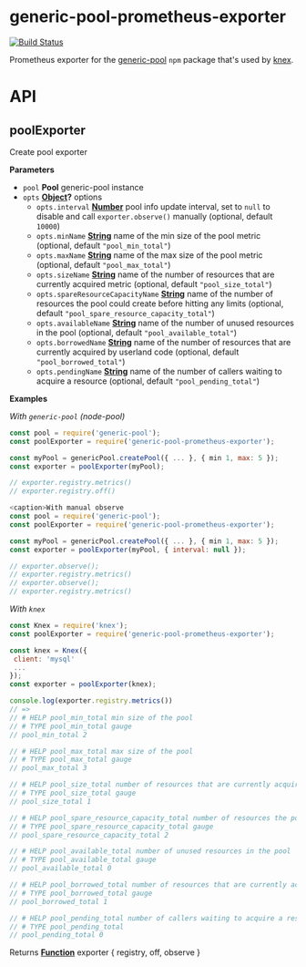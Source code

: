 # generic-pool-prometheus-exporter

[![Build Status](https://travis-ci.org/hekike/generic-pool-prometheus-exporter.svg?branch=master)](https://travis-ci.org/hekike/generic-pool-prometheus-exporter)

Prometheus exporter for the [generic-pool](https://github.com/coopernurse/node-pool)
`npm` package that's used by [knex](https://www.npmjs.com/package/knex).

# API

## poolExporter

Create pool exporter

**Parameters**

-   `pool` **Pool**  generic-pool instance
-   `opts` **[Object](https://developer.mozilla.org/docs/Web/JavaScript/Reference/Global_Objects/Object)?** options
    -   `opts.interval` **[Number](https://developer.mozilla.org/docs/Web/JavaScript/Reference/Global_Objects/Number)** pool info update interval,
         set to `null` to disable and call `exporter.observe()` manually (optional, default `10000`)
    -   `opts.minName` **[String](https://developer.mozilla.org/docs/Web/JavaScript/Reference/Global_Objects/String)** name of the min size of
         the pool metric (optional, default `"pool_min_total"`)
    -   `opts.maxName` **[String](https://developer.mozilla.org/docs/Web/JavaScript/Reference/Global_Objects/String)** name of the max size of
         the pool metric (optional, default `"pool_max_total"`)
    -   `opts.sizeName` **[String](https://developer.mozilla.org/docs/Web/JavaScript/Reference/Global_Objects/String)** name of the number of
         resources that are currently acquired metric (optional, default `"pool_size_total"`)
    -   `opts.spareResourceCapacityName` **[String](https://developer.mozilla.org/docs/Web/JavaScript/Reference/Global_Objects/String)** name of the number of resources the pool could create before hitting any limits (optional, default `"pool_spare_resource_capacity_total"`)
    -   `opts.availableName` **[String](https://developer.mozilla.org/docs/Web/JavaScript/Reference/Global_Objects/String)** name of the
         number of unused resources in the pool (optional, default `"pool_available_total"`)
    -   `opts.borrowedName` **[String](https://developer.mozilla.org/docs/Web/JavaScript/Reference/Global_Objects/String)** name of the
         number of resources that are currently acquired by userland code (optional, default `"pool_borrowed_total"`)
    -   `opts.pendingName` **[String](https://developer.mozilla.org/docs/Web/JavaScript/Reference/Global_Objects/String)** name of the number
         of callers waiting to acquire a resource (optional, default `"pool_pending_total"`)

**Examples**

_With `generic-pool` (node-pool)_

```javascript
const pool = require('generic-pool');
const poolExporter = require('generic-pool-prometheus-exporter');

const myPool = genericPool.createPool({ ... }, { min 1, max: 5 });
const exporter = poolExporter(myPool);

// exporter.registry.metrics()
// exporter.registry.off()
```

```javascript
<caption>With manual observe
const pool = require('generic-pool');
const poolExporter = require('generic-pool-prometheus-exporter');

const myPool = genericPool.createPool({ ... }, { min 1, max: 5 });
const exporter = poolExporter(myPool, { interval: null });

// exporter.observe();
// exporter.registry.metrics()
// exporter.observe();
// exporter.registry.metrics()
```

_With `knex`_

```javascript
const Knex = require('knex');
const poolExporter = require('generic-pool-prometheus-exporter');

const knex = Knex({
 client: 'mysql'
 ...
});
const exporter = poolExporter(knex);

console.log(exporter.registry.metrics())
// =>
// # HELP pool_min_total min size of the pool
// # TYPE pool_min_total gauge
// pool_min_total 2

// # HELP pool_max_total max size of the pool
// # TYPE pool_max_total gauge
// pool_max_total 3

// # HELP pool_size_total number of resources that are currently acquired
// # TYPE pool_size_total gauge
// pool_size_total 1

// # HELP pool_spare_resource_capacity_total number of resources the pool could create before hitting any limits
// # TYPE pool_spare_resource_capacity_total gauge
// pool_spare_resource_capacity_total 2

// # HELP pool_available_total number of unused resources in the pool
// # TYPE pool_available_total gauge
// pool_available_total 0

// # HELP pool_borrowed_total number of resources that are currently acquired by userland code
// # TYPE pool_borrowed_total gauge
// pool_borrowed_total 1

// # HELP pool_pending_total number of callers waiting to acquire a resource
// # TYPE pool_pending_total
// pool_pending_total 0
```

Returns **[Function](https://developer.mozilla.org/docs/Web/JavaScript/Reference/Statements/function)** exporter { registry, off, observe }
